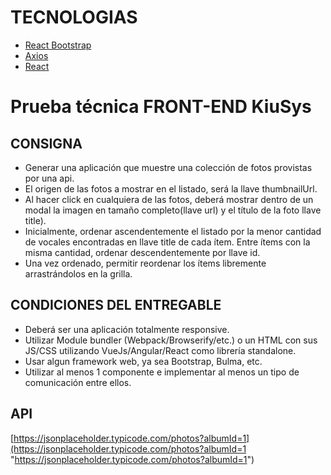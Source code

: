 # TECNOLOGIAS

-   [React Bootstrap](https://react-bootstrap.github.io/ "React Bootstrap")
-   [Axios](https://www.npmjs.com/package/axios "Axios")
-   [React](https://reactjs.org/ "React")

# Prueba técnica FRONT-END KiuSys

## CONSIGNA

-   Generar una aplicación que muestre una colección de fotos provistas por una api.
-   El origen de las fotos a mostrar en el listado, será la llave thumbnailUrl.
-   Al hacer click en cualquiera de las fotos, deberá mostrar dentro de un modal la imagen en tamaño completo(llave url) y el título de la foto llave
    title).
-   Inicialmente, ordenar ascendentemente el listado por la menor cantidad de vocales encontradas en llave title de cada ítem. Entre ítems con la misma cantidad, ordenar descendentemente por llave id.
-   Una vez ordenado, permitir reordenar los ítems libremente arrastrándolos en la grilla.

## CONDICIONES DEL ENTREGABLE

-   Deberá ser una aplicación totalmente responsive.
-   Utilizar Module bundler (Webpack/Browserify/etc.) o un HTML con sus JS/CSS utilizando VueJs/Angular/React como librería standalone.
-   Usar algun framework web, ya sea Bootstrap, Bulma, etc.
-   Utilizar al menos 1 componente e implementar al menos un tipo de comunicación entre ellos.

## API

[https://jsonplaceholder.typicode.com/photos?albumId=1](https://jsonplaceholder.typicode.com/photos?albumId=1 "https://jsonplaceholder.typicode.com/photos?albumId=1")
